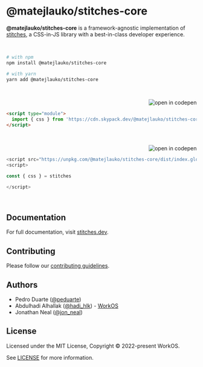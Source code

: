 # @matejlauko/stitches-core

**@matejlauko/stitches-core** is a framework-agnostic implementation of [stitches](https://stitches.dev), a CSS-in-JS library with a best-in-class developer experience.

<p><br /></p>

```sh
# with npm
npm install @matejlauko/stitches-core

# with yarn
yarn add @matejlauko/stitches-core
```

<p><br /></p>

<a href="https://codepen.io/embed/prefill?editable=true&default-tab=js%2Cresult&data=%7B%22js%22%3A%22import+%7B+css+%7D+from+%27https%3A%2F%2Fcdn.skypack.dev%2F%40stitches%2Fcore%27%3B%5Cn%5Cn%2F%2F+add+your+code+here%21%5Cn%2F%2F+see+https%3A%2F%2Fstitches.dev+for+documentation%22%7D"><img src="https://img.shields.io/badge/-open_in_codepen-2b354f?logo=codepen&style=flat-square" alt="open in codepen" valign="middle" align="right"></a>

<br />

```html
<script type="module">
  import { css } from 'https://cdn.skypack.dev/@matejlauko/stitches-core'
</script>
```

<p><br /></p>

<a href="https://codepen.io/embed/prefill?editable=true&default-tab=js%2Cresult&data=%7B%22js%22%3A%22const+%7B+css+%7D+%3D+stitches%5Cn%5Cn%2F%2F+add+your+code+here%21%5Cn%2F%2F+see+https%3A%2F%2Fstitches.dev+for+documentation%22%2C%22js_external%22%3A%22https%3A%2F%2Funpkg.com%2F%40stitches%2Fcore%2Fdist%2Findex.global.js%22%7D"><img src="https://img.shields.io/badge/-open_in_codepen-2b354f?logo=codepen&style=flat-square" alt="open in codepen" valign="middle" align="right"></a>

<br />

```js
<script src="https://unpkg.com/@matejlauko/stitches-core/dist/index.global.js"></script>
<script>

const { css } = stitches

</script>
```

<p><br /></p>

## Documentation

For full documentation, visit [stitches.dev](https://stitches.dev).

## Contributing

Please follow our [contributing guidelines](./CONTRIBUTING.md).

## Authors

- Pedro Duarte ([@peduarte](https://twitter.com/peduarte))
- Abdulhadi Alhallak ([@hadi_hlk](https://twitter.com/hadi_hlk)) - [WorkOS](https://workos.com)
- Jonathan Neal ([@jon_neal](https://twitter.com/jon_neal))

## License

Licensed under the MIT License, Copyright © 2022-present WorkOS.

See [LICENSE](./LICENSE.md) for more information.
